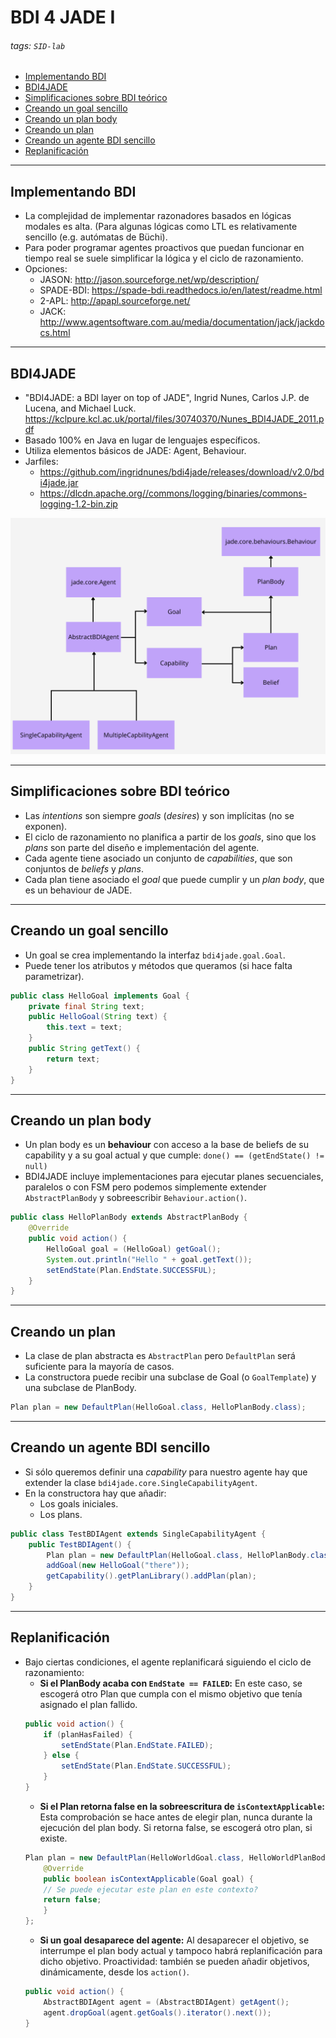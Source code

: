 # BDI 4 JADE I


###### tags: `SID-lab`

* [Implementando BDI](#implementando-bdi)
* [BDI4JADE](#bdi4jade)
* [Simplificaciones sobre BDI teórico](#simplificaciones-sobre-bdi-teórico)
* [Creando un goal sencillo](#creando-un-goal-sencillo)
* [Creando un plan body](#creando-un-plan-body)
* [Creando un plan](#creando-un-plan)
* [Creando un agente BDI sencillo](#creando-un-agente-bdi-sencillo)
* [Replanificación](#replanificación)


---

## Implementando BDI

* La complejidad de implementar razonadores basados en lógicas modales es alta. (Para algunas lógicas como LTL es relativamente sencillo (e.g. autómatas de Büchi).
* Para poder programar agentes proactivos que puedan funcionar en tiempo real se suele simplificar la lógica y el ciclo de razonamiento.
* Opciones:
    * JASON: http://jason.sourceforge.net/wp/description/
    * SPADE-BDI: https://spade-bdi.readthedocs.io/en/latest/readme.html
    * 2-APL: http://apapl.sourceforge.net/
    * JACK: http://www.agentsoftware.com.au/media/documentation/jack/jackdocs.html


---


## BDI4JADE

* "BDI4JADE: a BDI layer on top of JADE", Ingrid Nunes, Carlos J.P. de Lucena, and Michael Luck. https://kclpure.kcl.ac.uk/portal/files/30740370/Nunes_BDI4JADE_2011.pdf
* Basado 100% en Java en lugar de lenguajes específicos.
* Utiliza elementos básicos de JADE: Agent, Behaviour.
* Jarfiles:
    * https://github.com/ingridnunes/bdi4jade/releases/download/v2.0/bdi4jade.jar
    * https://dlcdn.apache.org//commons/logging/binaries/commons-logging-1.2-bin.zip

![](./images/bdi4jade1/1.png)

---


## Simplificaciones sobre BDI teórico

* Las *intentions* son siempre *goals* (*desires*) y son implícitas (no se exponen).
* El ciclo de razonamiento no planifica a partir de los *goals*, sino que los *plans* son parte del diseño e implementación del agente.
* Cada agente tiene asociado un conjunto de *capabilities*, que son conjuntos de *beliefs* y *plans*.
* Cada plan tiene asociado el *goal* que puede cumplir y un *plan body*, que es un behaviour de JADE.

---


## Creando un goal sencillo

* Un goal se crea implementando la interfaz `bdi4jade.goal.Goal`.
* Puede tener los atributos y métodos que queramos (si hace falta parametrizar).

```java ('*.java')
public class HelloGoal implements Goal {
    private final String text;
    public HelloGoal(String text) {
        this.text = text;
    }
    public String getText() {
        return text;
    }
}
```

---

## Creando un plan body

* Un plan body es un **behaviour** con acceso a la base de beliefs de su capability y a su goal actual y que cumple: `done() == (getEndState() != null)`
* BDI4JADE incluye implementaciones para ejecutar planes secuenciales, paralelos o con FSM pero podemos simplemente extender `AbstractPlanBody` y sobreescribir `Behaviour.action()`.

```java ('*.java')
public class HelloPlanBody extends AbstractPlanBody {
    @Override
    public void action() {
        HelloGoal goal = (HelloGoal) getGoal();
        System.out.println("Hello " + goal.getText());
        setEndState(Plan.EndState.SUCCESSFUL);
    }
}
```


---

## Creando un plan

* La clase de plan abstracta es `AbstractPlan` pero `DefaultPlan` será suficiente para la mayoría de casos.
* La constructora puede recibir una subclase de Goal (o `GoalTemplate`) y una subclase de PlanBody.

```java ('*.java')
Plan plan = new DefaultPlan(HelloGoal.class, HelloPlanBody.class);
```

---

## Creando un agente BDI sencillo

* Si sólo queremos definir una *capability* para nuestro agente hay que extender la clase `bdi4jade.core.SingleCapabilityAgent`.
* En la constructora hay que añadir:
    * Los goals iniciales.
    * Los plans.


```java ('*.java')
public class TestBDIAgent extends SingleCapabilityAgent {
    public TestBDIAgent() {
        Plan plan = new DefaultPlan(HelloGoal.class, HelloPlanBody.class);
        addGoal(new HelloGoal("there"));
        getCapability().getPlanLibrary().addPlan(plan);
    }
}
```

---

## Replanificación

* Bajo ciertas condiciones, el agente replanificará siguiendo el ciclo de razonamiento:
    * **Si el PlanBody acaba con `EndState == FAILED`:** En este caso, se escogerá otro Plan que cumpla con el mismo objetivo que tenía asignado el plan fallido.
    ```java ('*.java')
    public void action() {
        if (planHasFailed) {
            setEndState(Plan.EndState.FAILED);
        } else {
            setEndState(Plan.EndState.SUCCESSFUL);
        }
    }
    ```
    * **Si el Plan retorna false en la sobreescritura de `isContextApplicable`:** Esta comprobación se hace antes de elegir plan, nunca durante la ejecución del plan body. Si retorna false, se escogerá otro plan, si existe.
    ```java ('*.java')
    Plan plan = new DefaultPlan(HelloWorldGoal.class, HelloWorldPlanBody.class) {
        @Override
        public boolean isContextApplicable(Goal goal) {
        // Se puede ejecutar este plan en este contexto?
        return false;
        }
    };
    ```
    * **Si un goal desaparece del agente:** Al desaparecer el objetivo, se interrumpe el plan body actual y tampoco habrá replanificación para dicho objetivo. Proactividad: también se pueden añadir objetivos, dinámicamente, desde los `action()`.
    ```java ('*.java')
    public void action() {
        AbstractBDIAgent agent = (AbstractBDIAgent) getAgent();
        agent.dropGoal(agent.getGoals().iterator().next());
    }
    ```
